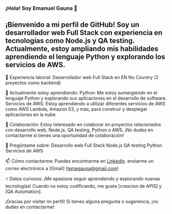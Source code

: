 ### ¡Hola! Soy Emanuel Gauna 👋
 ## ¡Bienvenido a mi perfil de GitHub! Soy un desarrollador web Full Stack con experiencia en tecnologías como Node.js y QA testing. Actualmente, estoy ampliando mis habilidades aprendiendo el lenguaje Python y explorando los servicios de AWS.

💼 Experiencia laboral:
Desarrollador web Full Stack en EN No Country (2 proyectos como backend)

🌱 Actualmente estoy aprendiendo:
Python: Me estoy sumergiendo en el lenguaje Python y explorando sus aplicaciones en el desarrollo de software.
Servicios de AWS: Estoy aprendiendo a utilizar diferentes servicios de AWS como AWS Lambda, Amazon S3, y más, para construir y desplegar aplicaciones en la nube.

👯 Colaboración:
Estoy interesado en colaborar en proyectos relacionados con desarrollo web, Node.js, QA testing, Python o AWS. ¡No dudes en contactarme si tienes una oportunidad de colaboración!

💬 Pregúntame sobre:
Desarrollo web Full Stack
Node.js
QA testing
Python
Servicios de AWS

📫 Cómo contactarme:
Puedes encontrarme en [LinkedIn](https://www.linkedin.com/in/emanuel-gauna/).
 enviarme un correo electrónico a [Gmail] (lemagauna@gmail.com)

⚡ Datos curiosos:
¡Me apasiona seguir aprendiendo y explorando nuevas tecnologías! Cuando no estoy codificando, me gusta [creacion de APIS] y [QA Automation].

¡Gracias por visitar mi perfil! Si tienes alguna pregunta o sugerencia, ¡no dudes en contactarme!
